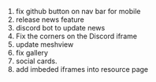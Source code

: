 1. fix github button on nav bar for mobile
2. release news feature
3. discord bot to update news
4. Fix the corners on the Discord iframe
5. update meshview
6. fix gallery
7. social cards.
8. add imbeded iframes into resource page
